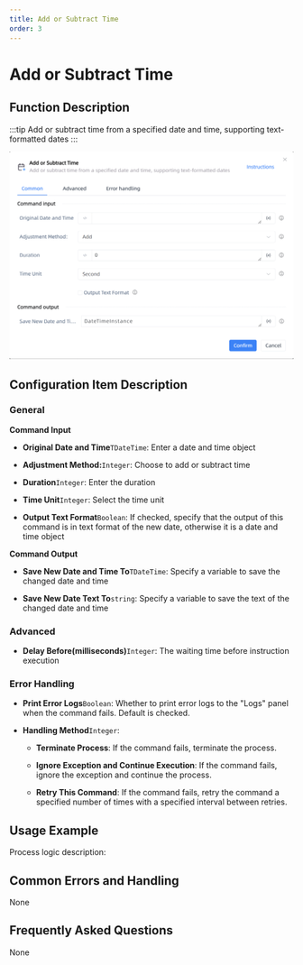 ```yaml
---
title: Add or Subtract Time
order: 3
---
```


# Add or Subtract Time

## Function Description

:::tip 
Add or subtract time from a specified date and time, supporting text-formatted dates
:::

![Add or Subtract Time](../../../assets/Add%20or%20Subtract%20Time_command.png)

## Configuration Item Description

### General

**Command Input**

- **Original Date and Time**`TDateTime`: Enter a date and time object

- **Adjustment Method:**`Integer`: Choose to add or subtract time

- **Duration**`Integer`: Enter the duration

- **Time Unit**`Integer`: Select the time unit

- **Output Text Format**`Boolean`: If checked, specify that the output of this command is in text format of the new date, otherwise it is a date and time object


**Command Output**

- **Save New Date and Time To**`TDateTime`: Specify a variable to save the changed date and time

- **Save New Date Text To**`string`: Specify a variable to save the text of the changed date and time

### Advanced

- **Delay Before(milliseconds)**`Integer`: The waiting time before instruction execution

### Error Handling

- **Print Error Logs**`Boolean`: Whether to print error logs to the "Logs" panel when the command fails. Default is checked. 

- **Handling Method**`Integer`:

    - **Terminate Process**: If the command fails, terminate the process.

    - **Ignore Exception and Continue Execution**: If the command fails, ignore the exception and continue the process.

    - **Retry This Command**: If the command fails, retry the command a specified number of times with a specified interval between retries.

## Usage Example

Process logic description:

## Common Errors and Handling

None

## Frequently Asked Questions

None

